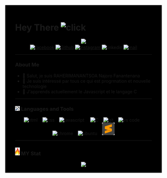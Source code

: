 <div style ="background:black; padding:1rem 2rem">
  <h1>
    Hey There
    <img src="https://media.giphy.com/media/hvRJCLFzcasrR4ia7z/giphy.gif" alt="click" width="30px"/>
  </h1>

<div id="header" align="center">

  <div id="giphy">
    <img src="https://media.giphy.com/media/M9gbBd9nbDrOTu1Mqx/giphy.gif" width="100"/>
  </div>

  <div id="badges">
    <a href="https://web.facebook.com/profile.php?id=100008176270921"><img src="https://img.shields.io/badge/Facebook-blue?logo=facebook&logoColor=white&style=for-the-badge" alt="facebook"></a>
    <a href="https://github.com/Najoro"><img src="https://img.shields.io/badge/Github-orange?logo=github&logoColor=black&style=for-the-badge"alt="Github"></a>
    <a href="https://www.instagram.com/najofanantenana/?hl=fr"><img src="https://img.shields.io/badge/Instagram-yellow?logo=Instagram&logoColor=black&style=for-the-badge" alt="instagram"></a>
    <a><img src="https://img.shields.io/badge/Linkedin-blue?logo=linkedin&logoColor=white&style=for-the-badge" alt="linkedin"></a>
    <a href="http://najofanantenana@gmail.com"><img src="https://img.shields.io/badge/E.Mail-red?logo=mail&logoColor=red&style=for-the-badge" alt="mail"></a>
    <!-- <img src="https://komarev.com/ghpvc/?username=najoro&style=for-the-badge"> -->
  </div>
</div>

  <hr style = "height:0.5px" > 
  <!---------------------------------------------------------------------------------------------------------------------------------------------------->
<h3> About Me</h3>
  
- 👋 Salut, je suis RAHERIMANANTSOA Najoro Fanantenana
- 👀 Je suis intéressé par tous ce qui est progrmation et nouvelle technologie
- 🌱 J'apprends actuellement le Javascript et le langage C
  
<hr style = "height:0.5px" > 
 <!---------------------------------------------------------------------------------------------------------------------------------------------------->

<h3> <img src="./tool.png " width="15"> Languages and Tools</h3>
<div id="tecno" align="center">
  <img src="https://cdn.jsdelivr.net/gh/devicons/devicon/icons/html5/html5-plain-wordmark.svg" alt="html" width="40"/>&nbsp;&nbsp;&nbsp;
  <img src="https://cdn.jsdelivr.net/gh/devicons/devicon/icons/css3/css3-original-wordmark.svg" alt="css" width="40" />&nbsp;&nbsp;&nbsp;
  <img src="https://cdn.jsdelivr.net/gh/devicons/devicon/icons/javascript/javascript-original.svg" alt="javascript" width="40"/> &nbsp;&nbsp;&nbsp;
  <img src="https://cdn.jsdelivr.net/gh/devicons/devicon/icons/c/c-original.svg"  alt="C" width="40" />&nbsp;&nbsp;&nbsp;
  <img src="https://cdn.jsdelivr.net/gh/devicons/devicon/icons/git/git-plain-wordmark.svg"alt="git" width="40"/>&nbsp;&nbsp;&nbsp;
  <img src="https://cdn.jsdelivr.net/gh/devicons/devicon/icons/vscode/vscode-original-wordmark.svg" alt="vs code" width="40" />&nbsp;&nbsp;&nbsp;
  <img src="https://cdn.jsdelivr.net/gh/devicons/devicon/icons/chrome/chrome-original.svg" alt="chrome" width="40" />&nbsp;&nbsp;&nbsp;
  <img src="https://cdn.jsdelivr.net/gh/devicons/devicon/icons/ubuntu/ubuntu-plain-wordmark.svg" alt="ubuntu" width="40" />&nbsp;&nbsp;&nbsp;
  <img src="./sublimetext-svgrepo-com.svg" width="40" alt="sublime-text">
  <!-- <img src="https://cdn.jsdelivr.net/gh/devicons/devicon/icons/linux/linux-original.svg" alt="linux" width="40"/>&nbsp;&nbsp;&nbsp; -->
</div>


<hr style = "height:0.5px" > 
 <!---------------------------------------------------------------------------------------------------------------------------------------------------->
<h3> <img src="./fire.png" width="15"> MY Stat</h3>
 <div id="stat" align="center">
    <a href="https://github.com/anuraghazra/github-readme-stats">
    <img src="https://github-readme-stats.vercel.app/api/top-langs/?username=najoro&layout=compact&theme=dark">
  </a>
 </div>
</div>
